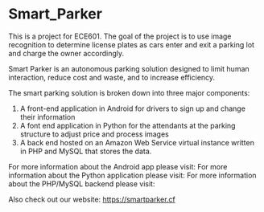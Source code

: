 # Smart_Parker
This is a project for ECE601. The goal of the project is to use image recognition to determine license plates as cars enter and exit a parking lot and charge the owner accordingly. 

Smart Parker is an autonomous parking solution designed to limit human interaction, reduce cost and waste, and to increase efficiency. 

The smart parking solution is broken down into three major components:
1) A front-end application in Android for drivers to sign up and change their information
2) A font end application in Python for the attendants at the parking structure to adjust price and process images
3) A back end hosted on an Amazon Web Service virtual instance written in PHP and MySQL that stores the data.

For more information about the Android app please visit: 
For more information about the Python application please visit:
For more information about the PHP/MySQL backend please visit:

Also check out our website: https://smartparker.cf
